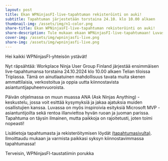 ```yaml
---
layout: post
title: Ekan WPNinjasFI-live-tapahtuman rekisteröinti on auki!
subtitle: Tapahtuman järjestetään torstaina 24.10. klo 10.00 alkaen
thumbnail-img: /assets/img/n1-color.png
share-title: Ekan WPNinjasFI-live-tapahtuman rekisteröinti on auki!
share-description: Tule mukaan ekaan WPNinjasFI-live-tapahtumaan! Luvassa asiapitoisia puheenvuoroja, sapuskaa ja verkostoitumista rennoissa merkeissä.
cover-img: /assets/img/wpninjasfi-live.png
share-img: /assets/img/wpninjasfi-live.png
--- 
```

Hei kaikki WPNinjasFI-yhteisön ystävät!

Nyt räpsähtää: Workplace Ninja User Group Finland järjestää ensimmäisen live-tapahtumansa torstaina 24.10.2024 klo 10.00 alkaen Telian tiloissa Triplassa. Tämä on ainutlaatuinen mahdollisuus tavata muita skenen ammattilaisia, verkostoitua ja oppia uutta kiinnostavista asiantuntijapuheenvuoroista.

Päivän ohjelmassa on muun muassa ANA (Ask Ninjas Anything) -keskustelu, jossa voit esittää kysymyksiä ja jakaa ajatuksia muiden osallistujien kanssa. Luvassa on myös inspiroivia esityksiä Microsoft MVP -asiantuntijoilta sekä rentoa illanviettoa hyvän ruoan ja juoman parissa. Tapahtuma on täysin ilmainen, mutta paikkoja on rajoitetusti, joten toimi nopeasti!

Lisätietoja tapahtumasta ja rekisteröitymisen löydät [(tapahtumasivulta)](../tapahtumat/20241024/live-tapahtuma-24102024). Ilmoittaudu mukaan ja varmista paikkasi syksyn kiinnostavimmassa tapahtumassa!

Terveisin,
WPNinjasFI-taustatiimin porukka
